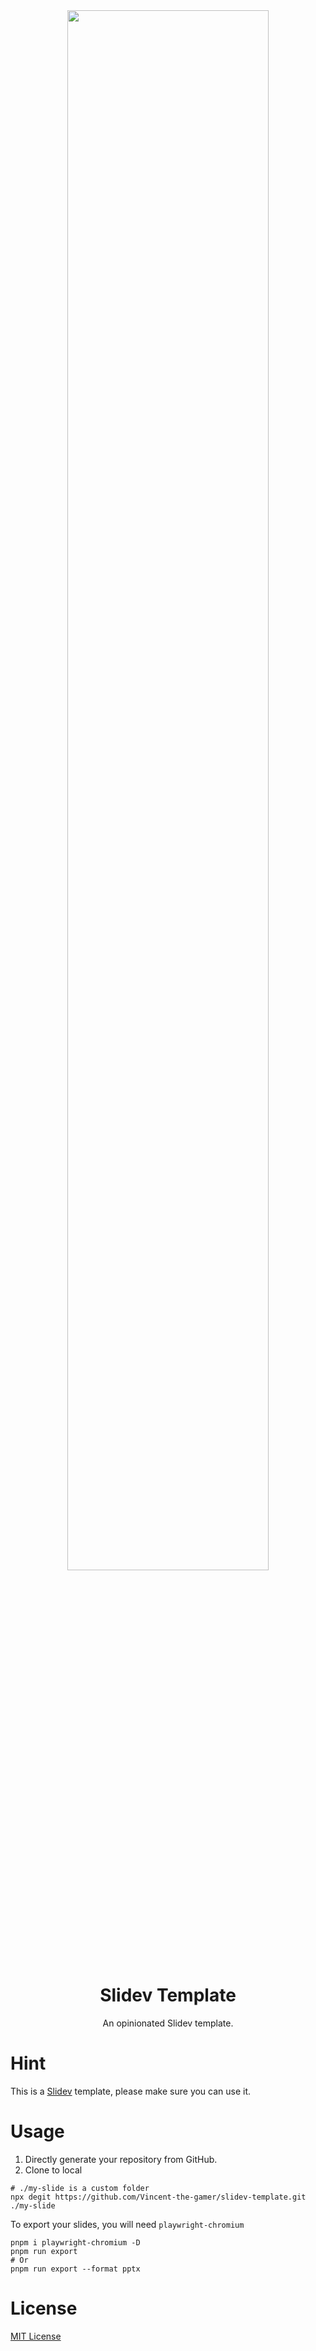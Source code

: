 <div align="center">
    <img src=".github/preview.png" style="width: 80%;"/>
    <h1>Slidev Template</h1>
    <p>An opinionated Slidev template.</p>
</div>

# Hint

This is a [Slidev](https://sli.dev/guide/) template, please make sure you can use it.

# Usage

1. Directly generate your repository from GitHub.
2. Clone to local

```shell
# ./my-slide is a custom folder
npx degit https://github.com/Vincent-the-gamer/slidev-template.git ./my-slide
```

To export your slides, you will need `playwright-chromium`

```shell
pnpm i playwright-chromium -D
pnpm run export
# Or
pnpm run export --format pptx
```

# License

[MIT License](./LICENSE.md)